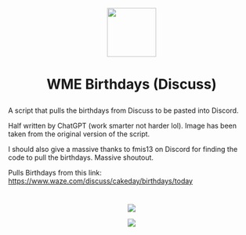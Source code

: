 <p align="center"><img src="https://i.ibb.co/wJfPDJq/logo.png" width=100></p>

# <p align="center">WME Birthdays (Discuss)</p>

A script that pulls the birthdays from Discuss to be pasted into Discord.

Half written by ChatGPT (work smarter not harder lol). Image has been taken from the original version of the script.

I should also give a massive thanks to fmis13 on Discord for finding the code to pull the birthdays. Massive shoutout.

Pulls Birthdays from this link: https://www.waze.com/discuss/cakeday/birthdays/today
# 
<p align="center"><a href="https://github.com/DeviateFromThePlan/WME-Birthdays-Discuss/releases/latest/download/WME-Birthdays-Discuss.user.js"><img src="https://i.ibb.co/JzHFKzj/button-install-here.png"></a></p>

<p align="center"><a href="https://github.com/DeviateFromThePlan/WME-Birthdays-Discuss/releases" alt="Total installs"><img src="https://img.shields.io/github/downloads/DeviateFromThePlan/WME-Birthdays-Discuss/total?style=for-the-badge&label=Total%20installs%3A" /></a></p>
